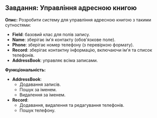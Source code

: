 ## Завдання: Управління адресною книгою

**Опис:** Розробити систему для управління адресною книгою з такими сутностями:

- **Field**: базовий клас для полів запису.
- **Name**: зберігає ім'я контакту (обов'язкове поле).
- **Phone**: зберігає номер телефону (з перевіркою формату).
- **Record**: зберігає контактну інформацію, включаючи ім'я та список телефонів.
- **AddressBook**: управляє всіма записами.

**Функціональність:**
- **AddressBook**:
  - Додавання записів.
  - Пошук за іменем.
  - Видалення за іменем.
- **Record**:
  - Додавання, видалення та редагування телефонів.
  - Пошук телефону.
